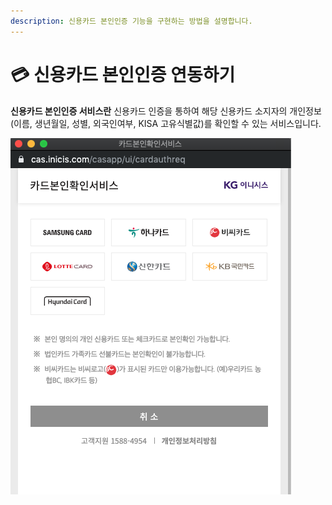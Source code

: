 ```yaml
---
description: 신용카드 본인인증 기능을 구현하는 방법을 설명합니다.
---
```


# 💳 신용카드 본인인증 연동하기

**신용카드 본인인증 서비스란** 신용카드 인증을 통하여 해당 신용카드 소지자의 개인정보(이름, 생년월일, 성별, 외국인여부, KISA 고유식별값)를 확인할 수 있는 서비스입니다.

![신용카드 본인인증 화면 예시](<../.gitbook/assets/image (17) (1) (1).png>)
